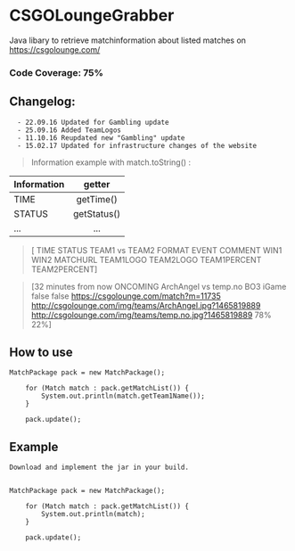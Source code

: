 # CSGOLoungeGrabber
Java libary to retrieve matchinformation about listed matches on https://csgolounge.com/

### Code Coverage: 75%

## Changelog:

      - 22.09.16 Updated for Gambling update
      - 25.09.16 Added TeamLogos
      - 11.10.16 Reupdated new "Gambling" update
      - 15.02.17 Updated for infrastructure changes of the website
      


>Information example with match.toString() :

| Information   | getter        |
| ------------- |:-------------:|
| TIME          | getTime()     |
| STATUS        | getStatus()   |
| ...           | ...           |

>[ TIME STATUS TEAM1 vs TEAM2 FORMAT EVENT COMMENT WIN1 WIN2 MATCHURL TEAM1LOGO TEAM2LOGO TEAM1PERCENT TEAM2PERCENT]

>[32 minutes from now ONCOMING ArchAngel vs temp.no BO3 iGame false false https://csgolounge.com/match?m=11735 http://csgolounge.com/img/teams/ArchAngel.jpg?1465819889 http://csgolounge.com/img/teams/temp.no.jpg?1465819889 78% 22%]




## How to use 




	MatchPackage pack = new MatchPackage();

		for (Match match : pack.getMatchList()) {
			System.out.println(match.getTeam1Name());
		}
		
		pack.update();
		

		
## Example

	Download and implement the jar in your build.


	MatchPackage pack = new MatchPackage();

		for (Match match : pack.getMatchList()) {
			System.out.println(match);
		}
		
		pack.update();
